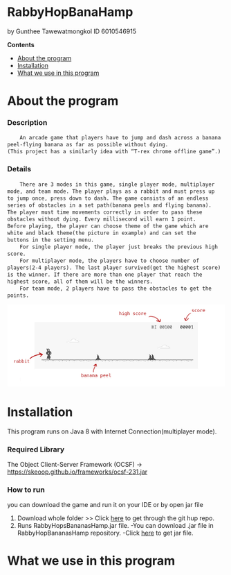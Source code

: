 # RabbyHopBanaHamp
by Gunthee Tawewatmongkol ID 6010546915

**Contents**
- [About the program](#about-the-program)
- [Installation](#installation)
- [What we use in this program](#what-we-use-in-this-program)

# About the program
### Description
		An arcade game that players have to jump and dash across a banana peel-flying banana as far as possible without dying.
	(This project has a similarly idea with “T-rex chrome offline game”.)

### Details
		There are 3 modes in this game, single player mode, multiplayer mode, and team mode. The player plays as a rabbit and must press up 
	to jump once, press down to dash. The game consists of an endless series of obstacles in a set path(banana peels and flying banana).
	The player must time movements correctly in order to pass these obstacles without dying. Every millisecond will earn 1 point.
	Before playing, the player can choose theme of the game which are white and black theme(the picture in example) and can set the
	buttons in the setting menu.
		For single player mode, the player just breaks the previous high score.
		For multiplayer mode, the players have to choose number of players(2-4 players). The last player survived(get the highest score) 
	is the winner. If there are more than one player that reach the highest score, all of them will be the winners.
		For team mode, 2 players have to pass the obstacles to get the points.

![h1](imageReadMe/pps1.jpg)

# Installation
This program runs on Java 8 with Internet Connection(multiplayer mode).
### Required Library
The Object Client-Server Framework (OCSF) -> https://skeoop.github.io/frameworks/ocsf-231.jar
### How to run
you can download the game and run it on your IDE or by open jar file 
1. Download whole folder >> 
   Click [here](https://github.com/KameriiJ/RabbyHopBananasHamp) to get through the git hup repo.
2. Runs RabbyHopsBananasHamp.jar file.
   -You can download .jar file in RabbyHopBananasHamp repository. 
   -Click [here](https://drive.google.com/open?id=1fR_mGPuaYt8SUPbXjLvHtsC6g0Jen_IT) to get jar file.
    
# What we use in this program






